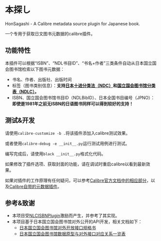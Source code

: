# 本探し

HonSagashi - A Calibre metadata source plugin for Japanese book.

一个专用于获取日文图书元数据的calibre插件。

## 功能特性

本插件可以根据“ISBN”、“NDL书目ID”、“书名+作者”三类条件自动从日本国立国会图书馆检索以下图书元数据：

* 书名、作者、出版社、出版时间
* 标签（图书类别信息）：**支持[日本十进分类法（NDC）](https://ja.wikipedia.org/wiki/%E6%97%A5%E6%9C%AC%E5%8D%81%E9%80%B2%E5%88%86%E9%A1%9E%E6%B3%95)和[国立国会图书馆分类表（NDLC）](https://ja.wikipedia.org/wiki/%E5%9B%BD%E7%AB%8B%E5%9B%BD%E4%BC%9A%E5%9B%B3%E6%9B%B8%E9%A4%A8%E5%88%86%E9%A1%9E%E8%A1%A8)。**
* ISBN、国立国会图书馆书目ID（NDLBibID）、日本全国书目编号（JPNO）：**即使是1981年之前无ISBN的日语图书同样可以得到较好的支持！**

## 测试&开发

请使用`calibre-customize -b .`将该插件添加入calibre测试效果。

或者使用`calibre-debug -e __init__.py`运行测试用例进行测试。

编写完成后，请使用`black __init__.py`格式化代码。

如果修改了插件选项、获取封面的功能，请在调试时重启calibre以看到最新效果。

如果对插件的工作原理有任何疑问，可以参考[Calibre官方文档中的相应部分](https://manual.calibre-ebook.com/zh_CN/plugins.html#module-calibre.ebooks.metadata.sources.base)，以及[Calibre自带的元数据插件](https://github.com/kovidgoyal/calibre/tree/master/src/calibre/ebooks/metadata/sources)。

## 参考&致谢

* 本项目受[NLCISBNPlugin](https://github.com/DoiiarX/NLCISBNPlugin)激励而产生，并参考了其实现。
* 本项目基于日本国立国会图书馆对外公开的API开发，相关文档如下：
    - [日本国立国会图书馆对外开放接口规格书](https://ndlsearch.ndl.go.jp/file/help/api/specifications/ndlsearch_api_20240712.pdf)
    - [日本国立国会图书馆数据原型与对外接口对应关系一览表](https://ndlsearch.ndl.go.jp/file/help/api/specifications/ndlsearch_api_ap1_20241015.pdf)
